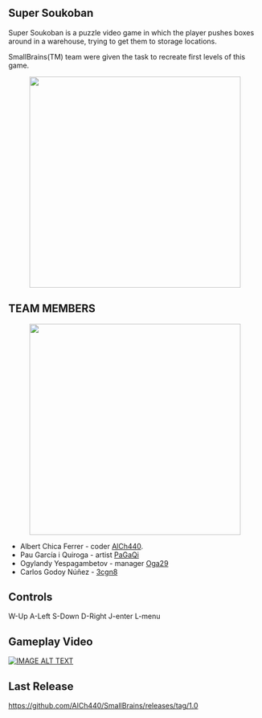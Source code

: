 ## Super Soukoban



Super Soukoban is a puzzle video game  in which the player pushes boxes around in a warehouse, trying to get them to storage locations.

SmallBrains(TM) team were given the task to recreate first levels of this game.



<p align="center">
  <img width="420" height="420" src="https://i.imgur.com/qjVNRKk.png">
</p> 

## TEAM MEMBERS

<p align="center">
  <img width="420" height="420" src="https://i.imgur.com/atZXyhS.png">



- Albert Chica Ferrer - coder [AlCh440](https://github.com/AlCh440).
- Pau García i Quiroga - artist [PaGaQi](https://github.com/PaGaQi)
- Ogylandy Yespagambetov - manager [Oga29](https://github.com/Oga29)
- Carlos Godoy Núñez -  [3cgn8](https://github.com/3cgn8)


 




## Controls

W-Up
A-Left
S-Down
D-Right
J-enter
L-menu
  
  
  
  
## Gameplay Video
  
  
  

[![IMAGE ALT TEXT](https://i.imgur.com/MAYINre.jpg)](https://youtu.be/dwiJZcfFLl4)
  
  
  
## Last Release
  
  https://github.com/AlCh440/SmallBrains/releases/tag/1.0
